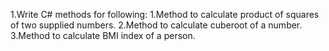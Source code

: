 1.Write C# methods for following:
    1.Method to calculate product of squares of two supplied numbers.
    2.Method to calculate cuberoot of a number.
    3.Method to calculate BMI index of a person.

